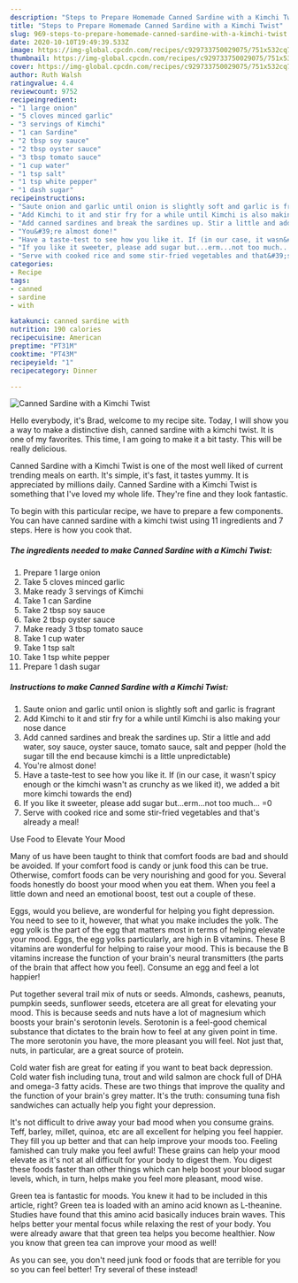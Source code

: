 ```yaml
---
description: "Steps to Prepare Homemade Canned Sardine with a Kimchi Twist"
title: "Steps to Prepare Homemade Canned Sardine with a Kimchi Twist"
slug: 969-steps-to-prepare-homemade-canned-sardine-with-a-kimchi-twist
date: 2020-10-10T19:49:39.533Z
image: https://img-global.cpcdn.com/recipes/c929733750029075/751x532cq70/canned-sardine-with-a-kimchi-twist-recipe-main-photo.jpg
thumbnail: https://img-global.cpcdn.com/recipes/c929733750029075/751x532cq70/canned-sardine-with-a-kimchi-twist-recipe-main-photo.jpg
cover: https://img-global.cpcdn.com/recipes/c929733750029075/751x532cq70/canned-sardine-with-a-kimchi-twist-recipe-main-photo.jpg
author: Ruth Walsh
ratingvalue: 4.4
reviewcount: 9752
recipeingredient:
- "1 large onion"
- "5 cloves minced garlic"
- "3 servings of Kimchi"
- "1 can Sardine"
- "2 tbsp soy sauce"
- "2 tbsp oyster sauce"
- "3 tbsp tomato sauce"
- "1 cup water"
- "1 tsp salt"
- "1 tsp white pepper"
- "1 dash sugar"
recipeinstructions:
- "Saute onion and garlic until onion is slightly soft and garlic is fragrant"
- "Add Kimchi to it and stir fry for a while until Kimchi is also making your nose dance"
- "Add canned sardines and break the sardines up. Stir a little and add water, soy sauce, oyster sauce, tomato sauce, salt and pepper (hold the sugar till the end because kimchi is a little unpredictable)"
- "You&#39;re almost done!"
- "Have a taste-test to see how you like it. If (in our case, it wasn&#39;t spicy enough or the kimchi wasn&#39;t as crunchy as we liked it), we added a bit more kimchi towards the end)"
- "If you like it sweeter, please add sugar but...erm...not too much... =0"
- "Serve with cooked rice and some stir-fried vegetables and that&#39;s already a meal!"
categories:
- Recipe
tags:
- canned
- sardine
- with

katakunci: canned sardine with 
nutrition: 190 calories
recipecuisine: American
preptime: "PT31M"
cooktime: "PT43M"
recipeyield: "1"
recipecategory: Dinner

---
```



![Canned Sardine with a Kimchi Twist](https://img-global.cpcdn.com/recipes/c929733750029075/751x532cq70/canned-sardine-with-a-kimchi-twist-recipe-main-photo.jpg)

Hello everybody, it's Brad, welcome to my recipe site. Today, I will show you a way to make a distinctive dish, canned sardine with a kimchi twist. It is one of my favorites. This time, I am going to make it a bit tasty. This will be really delicious.



Canned Sardine with a Kimchi Twist is one of the most well liked of current trending meals on earth. It's simple, it's fast, it tastes yummy. It is appreciated by millions daily. Canned Sardine with a Kimchi Twist is something that I've loved my whole life. They're fine and they look fantastic.


To begin with this particular recipe, we have to prepare a few components. You can have canned sardine with a kimchi twist using 11 ingredients and 7 steps. Here is how you cook that.

<!--inarticleads1-->

##### The ingredients needed to make Canned Sardine with a Kimchi Twist:

1. Prepare 1 large onion
1. Take 5 cloves minced garlic
1. Make ready 3 servings of Kimchi
1. Take 1 can Sardine
1. Take 2 tbsp soy sauce
1. Take 2 tbsp oyster sauce
1. Make ready 3 tbsp tomato sauce
1. Take 1 cup water
1. Take 1 tsp salt
1. Take 1 tsp white pepper
1. Prepare 1 dash sugar




<!--inarticleads2-->

##### Instructions to make Canned Sardine with a Kimchi Twist:

1. Saute onion and garlic until onion is slightly soft and garlic is fragrant
1. Add Kimchi to it and stir fry for a while until Kimchi is also making your nose dance
1. Add canned sardines and break the sardines up. Stir a little and add water, soy sauce, oyster sauce, tomato sauce, salt and pepper (hold the sugar till the end because kimchi is a little unpredictable)
1. You&#39;re almost done!
1. Have a taste-test to see how you like it. If (in our case, it wasn&#39;t spicy enough or the kimchi wasn&#39;t as crunchy as we liked it), we added a bit more kimchi towards the end)
1. If you like it sweeter, please add sugar but...erm...not too much... =0
1. Serve with cooked rice and some stir-fried vegetables and that&#39;s already a meal!




Use Food to Elevate Your Mood


Many of us have been taught to think that comfort foods are bad and should be avoided. If your comfort food is candy or junk food this can be true. Otherwise, comfort foods can be very nourishing and good for you. Several foods honestly do boost your mood when you eat them. When you feel a little down and need an emotional boost, test out a couple of these.

Eggs, would you believe, are wonderful for helping you fight depression. You need to see to it, however, that what you make includes the yolk. The egg yolk is the part of the egg that matters most in terms of helping elevate your mood. Eggs, the egg yolks particularly, are high in B vitamins. These B vitamins are wonderful for helping to raise your mood. This is because the B vitamins increase the function of your brain's neural transmitters (the parts of the brain that affect how you feel). Consume an egg and feel a lot happier!

Put together several trail mix of nuts or seeds. Almonds, cashews, peanuts, pumpkin seeds, sunflower seeds, etcetera are all great for elevating your mood. This is because seeds and nuts have a lot of magnesium which boosts your brain's serotonin levels. Serotonin is a feel-good chemical substance that dictates to the brain how to feel at any given point in time. The more serotonin you have, the more pleasant you will feel. Not just that, nuts, in particular, are a great source of protein.

Cold water fish are great for eating if you want to beat back depression. Cold water fish including tuna, trout and wild salmon are chock full of DHA and omega-3 fatty acids. These are two things that improve the quality and the function of your brain's grey matter. It's the truth: consuming tuna fish sandwiches can actually help you fight your depression. 

It's not difficult to drive away your bad mood when you consume grains. Teff, barley, millet, quinoa, etc are all excellent for helping you feel happier. They fill you up better and that can help improve your moods too. Feeling famished can truly make you feel awful! These grains can help your mood elevate as it's not at all difficult for your body to digest them. You digest these foods faster than other things which can help boost your blood sugar levels, which, in turn, helps make you feel more pleasant, mood wise.

Green tea is fantastic for moods. You knew it had to be included in this article, right? Green tea is loaded with an amino acid known as L-theanine. Studies have found that this amino acid basically induces brain waves. This helps better your mental focus while relaxing the rest of your body. You were already aware that that green tea helps you become healthier. Now you know that green tea can improve your mood as well!

As you can see, you don't need junk food or foods that are terrible for you so you can feel better! Try several of these instead!

